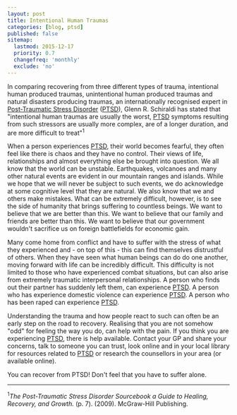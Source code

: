 ```yaml
---
layout: post
title: Intentional Human Traumas
categories: [blog, ptsd]
published: false
sitemap:
  lastmod: 2015-12-17
  priority: 0.7
  changefreq: 'monthly'
  exclude: 'no'
---
```


In comparing recovering from three different types of trauma, intentional human produced traumas, unintentional human produced traumas and natural disasters producing traumas, an internationally recognised expert in <a href="/post-traumatic-stress-disorder/" title="Post-Traumatic Stress Disorder">Post-Traumatic Stress Disorder</a> (<a href="/post-traumatic-stress-disorder/" title="Post-Traumatic Stress Disorder">PTSD</a>), Glenn R. Schiraldi has stated that "<span class="highlight">intentional human traumas</span> are usually the worst, <a href="/post-traumatic-stress-disorder/" title="Post-Traumatic Stress Disorder">PTSD</a> symptoms resulting from such stressors are usually more complex, are of a longer duration, and are more difficult to treat"<sup>1</sup>

When a person experiences <a href="/post-traumatic-stress-disorder/" title="Post-Traumatic Stress Disorder">PTSD</a>, their world becomes fearful, they often feel like there is chaos and they have no control. Their views of life, relationships and almost everything else be brought into question. We all know that the world can be unstable. Earthquakes, volcanoes and many other natural events are evident in our mountain ranges and islands. While we hope that we will never be subject to such events, we do acknowledge at some cognitive level that they are natural. We also know that we and others make mistakes. What can be extremely difficult, however, is to see the side of humanity that brings suffering to countless beings. We want to believe that we are better than this. We want to believe that our family and friends are better than this. We want to believe that our government wouldn't sacrifice us on foreign battlefields for economic gain. 

Many come home from conflict and have to suffer with the stress of what they experienced and - on top of this - this can find themselves distrustful of others. When they have seen what human beings can do do one another, moving forward with life can be incredibly difficult. This difficulty is not limited to those who have experienced combat situations, but can also arise from extremely traumatic interpersonal relationships. A person who finds out their partner has suddenly left them, can experience <a href="/post-traumatic-stress-disorder/" title="Post-Traumatic Stress Disorder">PTSD</a>. A person who has experience domestic violence can experience <a href="/post-traumatic-stress-disorder/" title="Post-Traumatic Stress Disorder">PTSD</a>. A person who has been raped can experience <a href="/post-traumatic-stress-disorder/" title="Post-Traumatic Stress Disorder">PTSD</a>. 

Understanding the trauma and how people react to such can often be an early step on the road to recovery. Realising that you are not somehow "odd" for feeling the way you do, can help with the pain. If you think you are experiencing <a href="/post-traumatic-stress-disorder/" title="Post-Traumatic Stress Disorder">PTSD</a>, there is help available. Contact your GP and share your concerns, talk to someone you can trust, look online and in your local library for resources related to <a href="/post-traumatic-stress-disorder/" title="Post-Traumatic Stress Disorder">PTSD</a> or research the counsellors in your area (or available online).

You can recover from PTSD! Don't feel that you have to suffer alone.

-----
<sup>1</sup><i>The Post-Traumatic Stress Disorder Sourcebook a Guide to Healing, Recovery, and Growth.</i> (p. 7). (2009). McGraw-Hill Publishing. 
